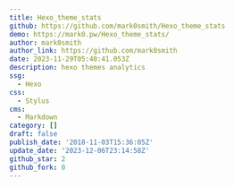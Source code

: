 ```yaml
---
title: Hexo_theme_stats
github: https://github.com/mark0smith/Hexo_theme_stats
demo: https://mark0.pw/Hexo_theme_stats/
author: mark0smith
author_link: https://github.com/mark0smith
date: 2023-11-29T05:40:41.053Z
description: hexo themes analytics
ssg:
  - Hexo
css:
  - Stylus
cms:
  - Markdown
category: []
draft: false
publish_date: '2018-11-03T15:36:05Z'
update_date: '2023-12-06T23:14:58Z'
github_star: 2
github_fork: 0
---
```

